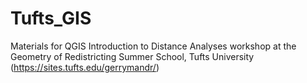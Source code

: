 # Tufts_GIS
Materials for QGIS Introduction to Distance Analyses workshop at the Geometry of Redistricting Summer School, Tufts University (https://sites.tufts.edu/gerrymandr/)
